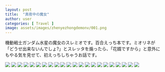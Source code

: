 ```yaml
---
layout: post
title:  "真夜中の魔女"
author: user
categories: [ Travel ]
image: assets/images/zhenyezhongdemonv/001.png
---
```


機動戦士ガンダム水星の魔女のスレミオです。百合えっち本です。ミオリネが「どうせ出来ないんでしょ?」とスレッタを煽ったら、「花婿ですから」と意外にもやる気を見せて、初えっちしちゃうお話です。

![](../assets/images/zhenyezhongdemonv/001.png)
![](../assets/images/zhenyezhongdemonv/002.png)
![](../assets/images/zhenyezhongdemonv/003.png)
![](../assets/images/zhenyezhongdemonv/004.png)
![](../assets/images/zhenyezhongdemonv/005.png)
![](../assets/images/zhenyezhongdemonv/006.png)
![](../assets/images/zhenyezhongdemonv/007.png)
![](../assets/images/zhenyezhongdemonv/008.png)
![](../assets/images/zhenyezhongdemonv/009.png)
![](../assets/images/zhenyezhongdemonv/010.png)
![](../assets/images/zhenyezhongdemonv/011.png)
![](../assets/images/zhenyezhongdemonv/012.png)
![](../assets/images/zhenyezhongdemonv/013.png)
![](../assets/images/zhenyezhongdemonv/014.png)
![](../assets/images/zhenyezhongdemonv/015.png)
![](../assets/images/zhenyezhongdemonv/016.png)
![](../assets/images/zhenyezhongdemonv/017.png)
![](../assets/images/zhenyezhongdemonv/018.png)
![](../assets/images/zhenyezhongdemonv/019.png)
![](../assets/images/zhenyezhongdemonv/020.png)
![](../assets/images/zhenyezhongdemonv/021.png)
![](../assets/images/zhenyezhongdemonv/022.png)